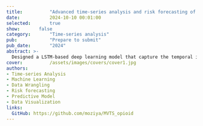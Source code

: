 ```yaml
---
title:          "Advanced time-series analysis and risk forecasting of opioid relapse using predictive modeling"
date:           2024-10-10 00:01:00
selected:       true
show:		false
category:       "Time-series analysis"
pub:            "Prepare to submit"
pub_date:       "2024"
abstract: >-
  Designed a LSTM-based deep learning model that capture the temporal information from historical records of multiple drug usage (multivariate time-series) in urine drug screening (UDS) and forecast the dynamic risk scores for the near future depending on the following treatment and patient behaviors, supporting proactive clinical decision-making processes.
cover:          /assets/images/covers/cover1.jpg
authors:
- Time-series Analysis
- Machine Learning
- Data Wrangling
- Risk forecasting
- Predictive Model
- Data Visualization
links:
  GitHub: https://github.com/moziya/MVTS_opioid
---
```

